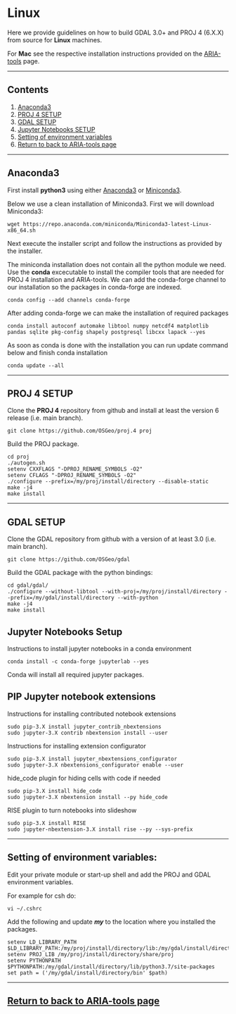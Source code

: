# Linux
Here we provide guidelines on how to build GDAL 3.0+ and PROJ 4 (6.X.X) from source for **Linux** machines.


For **Mac** see the respective installation instructions provided on the [ARIA-tools](https://github.com/dbekaert/ARIA-tools) page.

------
## Contents

1. [Anaconda3](#anaconda3)
2. [PROJ 4 SETUP](#proj-4-setup)
3. [GDAL SETUP](#gdal-setup)
4. [Jupyter Notebooks SETUP](#jupyter-notebooks-setup)
5. [Setting of environment variables](#setting-of-environment-variables)
6. [Return to back to ARIA-tools page](https://github.com/dbekaert/ARIA-tools)

------
## Anaconda3
First install **python3** using either [Anaconda3](https://www.anaconda.com/distribution/) or [Miniconda3](https://docs.conda.io/en/latest/miniconda.html).

Below we use a clean installation of Miniconda3. First we will download Miniconda3:
```
wget https://repo.anaconda.com/miniconda/Miniconda3-latest-Linux-x86_64.sh
```
Next execute the installer script and follow the instructions as provided by the installer.

The miniconda installation does not contain all the python module we need.
Use the **conda** excecutable to install the compiler tools that are needed for PROJ 4 installation and ARIA-tools.
We can add the conda-forge channel to our installation so the packages in conda-forge are indexed.

```
conda config --add channels conda-forge
```
After adding conda-forge we can make the installation of required packages

```
conda install autoconf automake libtool numpy netcdf4 matplotlib pandas sqlite pkg-config shapely postgresql libcxx lapack --yes
```
As soon as conda is done with the installation you can run update command below and finish conda installation
```
conda update --all
```

------
## PROJ 4 SETUP
Clone the **PROJ 4** repository from github and install at least the version 6 release (i.e. main branch).
```
git clone https://github.com/OSGeo/proj.4 proj
```

Build the PROJ package.
```
cd proj
./autogen.sh
setenv CXXFLAGS "-DPROJ_RENAME_SYMBOLS -O2"
setenv CFLAGS "-DPROJ_RENAME_SYMBOLS -O2"
./configure --prefix=/my/proj/install/directory --disable-static
make -j4
make install
```

------
## GDAL SETUP
Clone the GDAL repository from github with a version of at least 3.0 (i.e. main branch).
```
git clone https://github.com/OSGeo/gdal
```

Build the GDAL package with the python bindings:
```
cd gdal/gdal/
./configure --without-libtool --with-proj=/my/proj/install/directory --prefix=/my/gdal/install/directory --with-python
make -j4
make install
```


## Jupyter Notebooks Setup
Instructions to install jupyter notebooks in a conda environment

```
conda install -c conda-forge jupyterlab --yes
```

Conda will install all required jupyter packages.

## PIP Jupyter notebook extensions
Instructions for installing contributed notebook extensions

```
sudo pip-3.X install jupyter_contrib_nbextensions
sudo jupyter-3.X contrib nbextension install --user
```

Instructions for installing extension configurator
```
sudo pip-3.X install jupyter_nbextensions_configurator
sudo jupyter-3.X nbextensions_configurator enable --user
```

hide_code plugin for hiding cells with code if needed
```
sudo pip-3.X install hide_code
sudo jupyter-3.X nbextension install --py hide_code
```

RISE plugin to turn notebooks into slideshow
```
sudo pip-3.X install RISE
sudo jupyter-nbextension-3.X install rise --py --sys-prefix
```
------
## Setting of environment variables:
Edit your private module or start-up shell and add the PROJ and GDAL environment variables.

For example for csh do:
```
vi ~/.cshrc
```

Add the following and update ***my*** to the location where you installed the packages.
```
setenv LD_LIBRARY_PATH $LD_LIBRARY_PATH:/my/proj/install/directory/lib:/my/gdal/install/directory/lib
setenv PROJ_LIB /my/proj/install/directory/share/proj
setenv PYTHONPATH $PYTHONPATH:/my/gdal/install/directory/lib/python3.7/site-packages
set path = ('/my/gdal/install/directory/bin' $path)
```

------
## [Return to back to ARIA-tools page](https://github.com/dbekaert/ARIA-tools)
